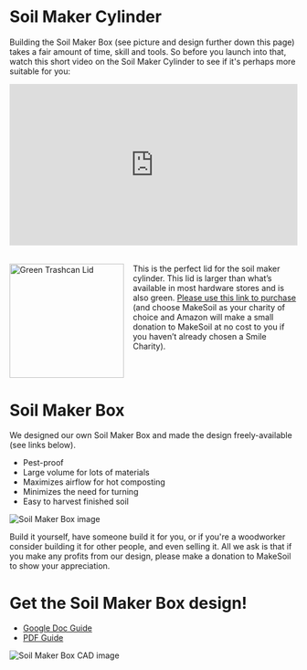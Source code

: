 # Soil Maker Cylinder

Building the Soil Maker Box (see picture and design further down this page) takes a fair amount of time, skill and tools. So before you launch into that, watch this short video on the Soil Maker Cylinder to see if it's perhaps more suitable for you:

<div style="overflow:hidden;padding-bottom:56.25%;position:relative;height:0;">
<iframe style="left:0;top:0;height:100%;width:100%;position:absolute;" width="560" height="315" src="https://www.youtube.com/embed/0iw7Qjg0r6M?rel=0&modestbranding=1" frameborder="0" allow="accelerometer; autoplay; encrypted-media; gyroscope; picture-in-picture" allowfullscreen></iframe>
</div>

<div style="margin-top:2rem;display:flex;gap:1rem">
  <div>
<a href="https://smile.amazon.com/gp/product/B00BMTR14Q/ref=as_li_qf_asin_il_tl?ie=UTF8&tag=makesoil0f-20&creative=9325&linkCode=as2&creativeASIN=B00BMTR14Q&linkId=21bd2966b99ec59a6e54e34e04eca83f" target="_blank"><img src="https://raw.githubusercontent.com/MakeSoil/public-pages/master/images/Green_Lid.jpg" alt="Green Trashcan Lid" height="200px" /></a>
  </div>
  <div>
  This is the perfect lid for the soil maker cylinder. This lid is larger than what’s available in most hardware stores and is also green. <a href="https://smile.amazon.com/gp/product/B00BMTR14Q/ref=as_li_qf_asin_il_tl?ie=UTF8&tag=makesoil0f-20&creative=9325&linkCode=as2&creativeASIN=B00BMTR14Q&linkId=21bd2966b99ec59a6e54e34e04eca83f" target="_blank">Please use this link to purchase</a> (and choose MakeSoil as your charity of choice and Amazon will make a small donation to MakeSoil at no cost to you if you haven’t already chosen a Smile Charity).
  </div>
</div>



# Soil Maker Box

We designed our own Soil Maker Box and  made the design freely-available (see links below).

- Pest-proof
- Large volume for lots of materials
- Maximizes airflow for hot composting
- Minimizes the need for turning
- Easy to harvest finished soil

![Soil Maker Box image](https://raw.githubusercontent.com/MakeSoil/public-pages/master/images/SoilMakerBoxNC.png)

Build it yourself, have someone build it for you, or if you're a woodworker consider building it for other people, and even selling it. All we ask is that if you make any profits from our design, please make a donation to MakeSoil to show your appreciation.

# Get the Soil Maker Box design!
<ul>
  <li><a href="https://docs.google.com/document/d/1o8ayV6HfW81whocVO45VTXVj04JhL7x7xU_PqTRg0is/edit?usp=sharing" target="_blank">Google Doc Guide</a></li>
  <li><a href="https://drive.google.com/file/d/1B6LTijt7yUDPBjied0LtnaQojsq1c46i/view?usp=sharing" target="_blank">PDF Guide</a></li>
</ul>

![Soil Maker Box CAD image](https://raw.githubusercontent.com/MakeSoil/public-pages/master/images/ms-soil-maker-box.png)
